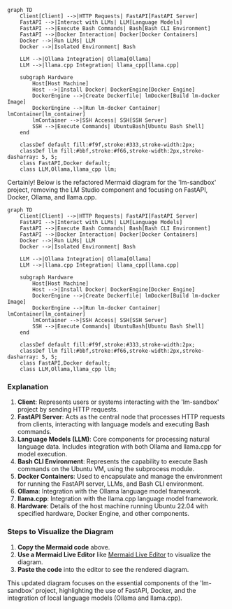 ```mermaid
graph TD
    Client[Client] -->|HTTP Requests| FastAPI[FastAPI Server]
    FastAPI -->|Interact with LLMs| LLM[Language Models]
    FastAPI -->|Execute Bash Commands| Bash[Bash CLI Environment]
    FastAPI -->|Docker Interaction| Docker[Docker Containers]
    Docker -->|Run LLMs| LLM
    Docker -->|Isolated Environment| Bash

    LLM -->|Ollama Integration| Ollama[Ollama]
    LLM -->|llama.cpp Integration| llama_cpp[llama.cpp]

    subgraph Hardware
        Host[Host Machine]
        Host -->|Install Docker| DockerEngine[Docker Engine]
        DockerEngine -->|Create Dockerfile| lmDocker[Build lm-docker Image]
        DockerEngine -->|Run lm-docker Container| lmContainer[lm_container]
        lmContainer -->|SSH Access| SSH[SSH Server]
        SSH -->|Execute Commands| UbuntuBash[Ubuntu Bash Shell]
    end

    classDef default fill:#f9f,stroke:#333,stroke-width:2px;
    classDef llm fill:#bbf,stroke:#f66,stroke-width:2px,stroke-dasharray: 5, 5;
    class FastAPI,Docker default;
    class LLM,Ollama,llama_cpp llm;
```
Certainly! Below is the refactored Mermaid diagram for the 'lm-sandbox' project, removing the LM Studio component and focusing on FastAPI, Docker, Ollama, and llama.cpp.

```mermaid
graph TD
    Client[Client] -->|HTTP Requests| FastAPI[FastAPI Server]
    FastAPI -->|Interact with LLMs| LLM[Language Models]
    FastAPI -->|Execute Bash Commands| Bash[Bash CLI Environment]
    FastAPI -->|Docker Interaction| Docker[Docker Containers]
    Docker -->|Run LLMs| LLM
    Docker -->|Isolated Environment| Bash

    LLM -->|Ollama Integration| Ollama[Ollama]
    LLM -->|llama.cpp Integration| llama_cpp[llama.cpp]

    subgraph Hardware
        Host[Host Machine]
        Host -->|Install Docker| DockerEngine[Docker Engine]
        DockerEngine -->|Create Dockerfile| lmDocker[Build lm-docker Image]
        DockerEngine -->|Run lm-docker Container| lmContainer[lm_container]
        lmContainer -->|SSH Access| SSH[SSH Server]
        SSH -->|Execute Commands| UbuntuBash[Ubuntu Bash Shell]
    end

    classDef default fill:#f9f,stroke:#333,stroke-width:2px;
    classDef llm fill:#bbf,stroke:#f66,stroke-width:2px,stroke-dasharray: 5, 5;
    class FastAPI,Docker default;
    class LLM,Ollama,llama_cpp llm;
```

### Explanation

1. **Client**: Represents users or systems interacting with the 'lm-sandbox' project by sending HTTP requests.
2. **FastAPI Server**: Acts as the central node that processes HTTP requests from clients, interacting with language models and executing Bash commands.
3. **Language Models (LLM)**: Core components for processing natural language data. Includes integration with both Ollama and llama.cpp for model execution.
4. **Bash CLI Environment**: Represents the capability to execute Bash commands on the Ubuntu VM, using the subprocess module.
5. **Docker Containers**: Used to encapsulate and manage the environment for running the FastAPI server, LLMs, and Bash CLI environment.
6. **Ollama**: Integration with the Ollama language model framework.
7. **llama.cpp**: Integration with the llama.cpp language model framework.
8. **Hardware**: Details of the host machine running Ubuntu 22.04 with specified hardware, Docker Engine, and other components.

### Steps to Visualize the Diagram

1. **Copy the Mermaid code** above.
2. **Use a Mermaid Live Editor** like [Mermaid Live Editor](https://mermaid-js.github.io/mermaid-live-editor/) to visualize the diagram.
3. **Paste the code** into the editor to see the rendered diagram.

This updated diagram focuses on the essential components of the 'lm-sandbox' project, highlighting the use of FastAPI, Docker, and the integration of local language models (Ollama and llama.cpp).
